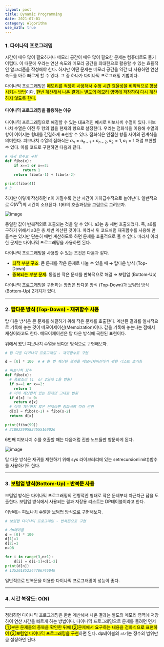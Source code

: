 ```yaml
---
layout: post
title: Dynamic Programming
date: 2021-07-01
category: Algorithm
use_math: true
---
```


### 1. 다이나믹 프로그래밍 

시간이 매우 많이 필요하거나 메모리 공간이 매우 많이 필요한 문제는 컴퓨터로도 풀기 어렵다. 이 때문에 우리는 연산 속도와 메모리 공간을 최대한으로 활용할 수 있는 효율적인 알고리즘을 작성해야 한다. 하지만 어떤 문제는 메모리 공간을 약간 더 사용하면 연산 속도를 아주 빠르게 할 수 있다. 그 중 하나가 다이나믹 프로그래밍 기법이다.

다이나믹 프로그래밍은 <mark>메모리를 적당히 사용해서 수행 시간 효율성을 비약적으로 향상시키는 방법</mark>이다. <mark>한번 계산해서 나온 결과는 별도의 메모리 영역에 저장하여 다시 계산하지 않도록 한다.</mark>

#### 다이나믹 프로그래밍을 활용하는 이유

다이나믹 프로그래밍으로 해결할 수 있는 대표적인 예시로 피보나치 수열이 있다. 피보나치 수열은 이전 두 항의 합을 현재의 항으로 설정한다. 우리는 점화식을 이용해 수열의 항이 이어지는 형태를 간결하게 표현할 수 있다. 점화식은 인접한 항들 사이의 관계식을 의미한다. 피보나치 수열의 점화식은 $a_{n} = a_{n-1} + a_{n-2}, a_{2}=1, a_{1}=1$ 처럼 표현할 수 있다. 이를 코드로 구현하면 다음과 같다.

```python 
# 재귀 함수로 구현
def fibo(x):
    if x==1 or x==2:
        return 1
    return fibo(x-1) + fibo(x-2)

print(fibo(4))
# 3
```

하지만 이렇게 작성하면 n이 커질수록 연산 시간이 기하급수적으로 늘어난다. 일반적으로 $O(N^{N})$의 시간이 소요된다. f(6)의 호출과정을 그림으로 그려보자. 

![image](https://user-images.githubusercontent.com/61526722/124083436-d04c4980-da88-11eb-910a-6ab93de7c87e.png)

동일한 값이 반복적의로 호출되는 것을 알 수 있다. a3는 총 세번 호출되었다. 즉, a6를 구하기 위해서 a3은 총 세번 계산된 것이다. 따라서 위 코드처럼 재귀함수를 사용해 만들수는 있지만 단순히 매번 계산하도록 하면 문제를 효율적으로 풀 수 없다. 따라서 이러한 문제는 다이나믹 프로그래밍을 사용하면 된다.

다이나믹 프로그래밍을 사용할 수 있는 조건은 다음과 같다.
- <mark>최적 부분 구조</mark>: 큰 문제를 작은 문제로 나눌 수 있을 때 ➔ 탑다운 방식 (Top-Down)
- <mark>중복되는 부분 문제</mark>: 동일한 작은 문제를 반복적으로 해결 ➔ 보텀업 (Bottom-Up)

다이나믹 프로그래밍을 구현하는 방법은 탑다운 방식 (Top-Down)과 보텀업 방식(Bottom-Up) 2가지가 있다. 

---

### 2. <mark>탑다운 방식 (Top-Down) - 재귀함수 사용</mark>

탑 다운 방식은 큰 문제를 해결하기 위해 작은 문제를 호출한다. 계산된 결과를 일시적으로 기록해 놓는 것이 메모이제이션(Memoization)이다. 값을 기록해 놓는다는 점에서 캐싱이라고도 한다. 메모이제이션은 탑 다운 방식에 국한된 표현이다.

위에서 봤던 피보나치 수열을 탑다운 방식으로 구현해보자.

```python
# 탑 다운 다이나믹 프로그래밍 - 재귀함수로 구현

d = [0] * 100  # # 한 번 계산된 결과를 메모이제이션하기 위한 리스트 초기화

# 피보나치 함수
def fibo(x):
  # 종료조건 (1  or 2일때 1을 반환)
  if x==1 or x==2:
    return 1
  # 이미 계산한적 있는 문제면 그대로 반환
  if d[x] != 0:
    return d[x]
  # 아직 계산하지 않은 문제라면 점화식에 따라 반환
  d[x] = fibo(x-1) + fibo(x-2)
  return d[x]
  
print(fibo(99))
# 218922995834555169026
```

6번째 피보나치 수를 호출할 때는 다음처럼 진한 노드들만 방문하게 된다.

![image](https://user-images.githubusercontent.com/61526722/124087276-d17f7580-da8c-11eb-983f-b016d690177d.png)


탑 다운 방식은 재귀를 제한하기 위해 sys 라이브러리에 있는 setrecursionlimit()함수를 사용하기도 한다. 

---


### 3. <mark>보텀업 방식(Bottom-Up) - 반복문 사용</mark>

보텀업 방식은 다이나믹 프로그래밍의 전형적인 형태로 작은 문제부터 차근차근 답을 도출한다. 보텀업 방식에서 사용되는 결과 저장용 리스트는 DP테이블이라고 한다.

이번에는 피보나치 수열을 보텀업 방식으로 구현해보자.

```python
# 보텀업 다이나믹 프로그래밍 - 반복문으로 구현

# dp테이블 
d = [0] * 100
d[1]=1
d[2]=1
n=98

for i in range(3,n+1):
    d[i] = d[i-1]+d[i-2]
print(d[n])
# 135301852344706746049
```

일반적으로 반복문을 이용한 다이나믹 프로그래밍이 성능이 좋다.

---

### 4. 시간 복잡도: O(N)

---

정리하면 다이나믹 프로그래밍은 한번 계산해서 나온 결과는 별도의 메모리 영역에 저장하여 연산 시간을 빠르게 하는 방법이다. 다이나믹 프로그래밍으로 문제를 풀려면 먼저 <mark>①부분 문제들의 중복을 확인한 뒤에 ②문제에서 요구하는 내용을 점화식으로 표현하여 ③보텀업 다이나믹 프로그래밍을 구현</mark>하면 된다. dp테이블의 크기는 정수의 범위만큼 설정하면 된다.
